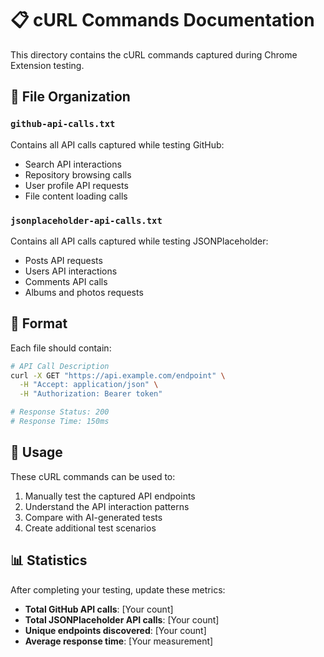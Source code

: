 # 📋 cURL Commands Documentation

This directory contains the cURL commands captured during Chrome Extension testing.

## 📁 File Organization

### `github-api-calls.txt`
Contains all API calls captured while testing GitHub:
- Search API interactions
- Repository browsing calls
- User profile API requests
- File content loading calls

### `jsonplaceholder-api-calls.txt` 
Contains all API calls captured while testing JSONPlaceholder:
- Posts API requests
- Users API interactions  
- Comments API calls
- Albums and photos requests

## 📝 Format

Each file should contain:
```bash
# API Call Description
curl -X GET "https://api.example.com/endpoint" \
  -H "Accept: application/json" \
  -H "Authorization: Bearer token"

# Response Status: 200
# Response Time: 150ms
```

## 🎯 Usage

These cURL commands can be used to:
1. Manually test the captured API endpoints
2. Understand the API interaction patterns
3. Compare with AI-generated tests
4. Create additional test scenarios

## 📊 Statistics

After completing your testing, update these metrics:
- **Total GitHub API calls**: [Your count]
- **Total JSONPlaceholder API calls**: [Your count]
- **Unique endpoints discovered**: [Your count]
- **Average response time**: [Your measurement] 